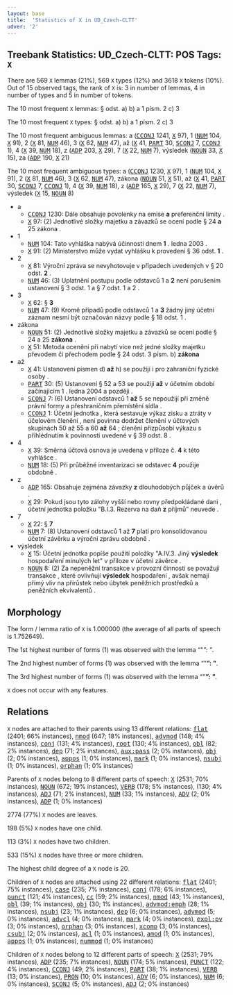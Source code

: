 ```yaml
---
layout: base
title:  'Statistics of X in UD_Czech-CLTT'
udver: '2'
---
```


## Treebank Statistics: UD_Czech-CLTT: POS Tags: `X`

There are 569 `X` lemmas (21%), 569 `X` types (12%) and 3618 `X` tokens (10%).
Out of 15 observed tags, the rank of `X` is: 3 in number of lemmas, 4 in number of types and 5 in number of tokens.

The 10 most frequent `X` lemmas: § odst. a) b) a 1 písm. 2 c) 3

The 10 most frequent `X` types:  § odst. a) b) a 1 písm. 2 c) 3

The 10 most frequent ambiguous lemmas: a (<tt>[CCONJ](cs_cltt-pos-CCONJ.html)</tt> 1241, <tt>[X](cs_cltt-pos-X.html)</tt> 97), 1 (<tt>[NUM](cs_cltt-pos-NUM.html)</tt> 104, <tt>[X](cs_cltt-pos-X.html)</tt> 91), 2 (<tt>[X](cs_cltt-pos-X.html)</tt> 81, <tt>[NUM](cs_cltt-pos-NUM.html)</tt> 46), 3 (<tt>[X](cs_cltt-pos-X.html)</tt> 62, <tt>[NUM](cs_cltt-pos-NUM.html)</tt> 47), až (<tt>[X](cs_cltt-pos-X.html)</tt> 41, <tt>[PART](cs_cltt-pos-PART.html)</tt> 30, <tt>[SCONJ](cs_cltt-pos-SCONJ.html)</tt> 7, <tt>[CCONJ](cs_cltt-pos-CCONJ.html)</tt> 1), 4 (<tt>[X](cs_cltt-pos-X.html)</tt> 39, <tt>[NUM](cs_cltt-pos-NUM.html)</tt> 18), z (<tt>[ADP](cs_cltt-pos-ADP.html)</tt> 203, <tt>[X](cs_cltt-pos-X.html)</tt> 29), 7 (<tt>[X](cs_cltt-pos-X.html)</tt> 22, <tt>[NUM](cs_cltt-pos-NUM.html)</tt> 7), výsledek (<tt>[NOUN](cs_cltt-pos-NOUN.html)</tt> 33, <tt>[X](cs_cltt-pos-X.html)</tt> 15), za (<tt>[ADP](cs_cltt-pos-ADP.html)</tt> 190, <tt>[X](cs_cltt-pos-X.html)</tt> 21)

The 10 most frequent ambiguous types:  a (<tt>[CCONJ](cs_cltt-pos-CCONJ.html)</tt> 1230, <tt>[X](cs_cltt-pos-X.html)</tt> 97), 1 (<tt>[NUM](cs_cltt-pos-NUM.html)</tt> 104, <tt>[X](cs_cltt-pos-X.html)</tt> 91), 2 (<tt>[X](cs_cltt-pos-X.html)</tt> 81, <tt>[NUM](cs_cltt-pos-NUM.html)</tt> 46), 3 (<tt>[X](cs_cltt-pos-X.html)</tt> 62, <tt>[NUM](cs_cltt-pos-NUM.html)</tt> 47), zákona (<tt>[NOUN](cs_cltt-pos-NOUN.html)</tt> 51, <tt>[X](cs_cltt-pos-X.html)</tt> 51), až (<tt>[X](cs_cltt-pos-X.html)</tt> 41, <tt>[PART](cs_cltt-pos-PART.html)</tt> 30, <tt>[SCONJ](cs_cltt-pos-SCONJ.html)</tt> 7, <tt>[CCONJ](cs_cltt-pos-CCONJ.html)</tt> 1), 4 (<tt>[X](cs_cltt-pos-X.html)</tt> 39, <tt>[NUM](cs_cltt-pos-NUM.html)</tt> 18), z (<tt>[ADP](cs_cltt-pos-ADP.html)</tt> 165, <tt>[X](cs_cltt-pos-X.html)</tt> 29), 7 (<tt>[X](cs_cltt-pos-X.html)</tt> 22, <tt>[NUM](cs_cltt-pos-NUM.html)</tt> 7), výsledek (<tt>[X](cs_cltt-pos-X.html)</tt> 15, <tt>[NOUN](cs_cltt-pos-NOUN.html)</tt> 8)


* a
  * <tt>[CCONJ](cs_cltt-pos-CCONJ.html)</tt> 1230: Dále obsahuje povolenky na emise <b>a</b> preferenční limity .
  * <tt>[X](cs_cltt-pos-X.html)</tt> 97: (2) Jednotlivé složky majetku a závazků se ocení podle § 24 <b>a</b> 25 zákona .
* 1
  * <tt>[NUM](cs_cltt-pos-NUM.html)</tt> 104: Tato vyhláška nabývá účinnosti dnem <b>1</b> . ledna 2003 .
  * <tt>[X](cs_cltt-pos-X.html)</tt> 91: (2) Ministerstvo může vydat vyhlášku k provedení § 36 odst. <b>1</b> .
* 2
  * <tt>[X](cs_cltt-pos-X.html)</tt> 81: Výroční zpráva se nevyhotovuje v případech uvedených v § 20 odst. <b>2</b> .
  * <tt>[NUM](cs_cltt-pos-NUM.html)</tt> 46: (3) Uplatnění postupu podle odstavců 1 a <b>2</b> není porušením ustanovení § 3 odst. 1 a § 7 odst. 1 a 2 .
* 3
  * <tt>[X](cs_cltt-pos-X.html)</tt> 62: § <b>3</b>
  * <tt>[NUM](cs_cltt-pos-NUM.html)</tt> 47: (9) Kromě případů podle odstavců 1 a <b>3</b> žádný jiný účetní záznam nesmí být označován názvy podle § 18 odst. 1 .
* zákona
  * <tt>[NOUN](cs_cltt-pos-NOUN.html)</tt> 51: (2) Jednotlivé složky majetku a závazků se ocení podle § 24 a 25 <b>zákona</b> .
  * <tt>[X](cs_cltt-pos-X.html)</tt> 51: Metoda ocenění při nabytí více než jedné složky majetku převodem či přechodem podle § 24 odst. 3 písm. b) <b>zákona</b>
* až
  * <tt>[X](cs_cltt-pos-X.html)</tt> 41: Ustanovení písmen d) <b>až</b> h) se použijí i pro zahraniční fyzické osoby .
  * <tt>[PART](cs_cltt-pos-PART.html)</tt> 30: (5) Ustanovení § 52 a 53 se použijí <b>až</b> v účetním období začínajícím 1 . ledna 2004 a později .
  * <tt>[SCONJ](cs_cltt-pos-SCONJ.html)</tt> 7: (6) Ustanovení odstavců 1 <b>až</b> 5 se nepoužijí při změně právní formy a přeshraničním přemístění sídla .
  * <tt>[CCONJ](cs_cltt-pos-CCONJ.html)</tt> 1: Účetní jednotka , která sestavuje výkaz zisku a ztráty v účelovém členění , není povinna dodržet členění v účtových skupinách 50 až 55 a 60 <b>až</b> 64 ; členění přizpůsobí výkazu s přihlédnutím k povinnosti uvedené v § 39 odst. 8 .
* 4
  * <tt>[X](cs_cltt-pos-X.html)</tt> 39: Směrná účtová osnova je uvedena v příloze č. <b>4</b> k této vyhlášce .
  * <tt>[NUM](cs_cltt-pos-NUM.html)</tt> 18: (5) Při průběžné inventarizaci se odstavec <b>4</b> použije obdobně .
* z
  * <tt>[ADP](cs_cltt-pos-ADP.html)</tt> 165: Obsahuje zejména závazky <b>z</b> dlouhodobých půjček a úvěrů .
  * <tt>[X](cs_cltt-pos-X.html)</tt> 29: Pokud jsou tyto zálohy vyšší nebo rovny předpokládané dani , účetní jednotka položku "B.I.3. Rezerva na daň <b>z</b> příjmů" neuvede .
* 7
  * <tt>[X](cs_cltt-pos-X.html)</tt> 22: § <b>7</b>
  * <tt>[NUM](cs_cltt-pos-NUM.html)</tt> 7: (8) Ustanovení odstavců 1 až <b>7</b> platí pro konsolidovanou účetní závěrku a výroční zprávu obdobně .
* výsledek
  * <tt>[X](cs_cltt-pos-X.html)</tt> 15: Účetní jednotka popíše použití položky "A.IV.3. Jiný <b>výsledek</b> hospodaření minulých let" v příloze v účetní závěrce .
  * <tt>[NOUN](cs_cltt-pos-NOUN.html)</tt> 8: (2) Za nepeněžní transakce v provozní činnosti se považují transakce , které ovlivňují <b>výsledek</b> hospodaření , avšak nemají přímý vliv na přírůstek nebo úbytek peněžních prostředků a peněžních ekvivalentů .

## Morphology

The form / lemma ratio of `X` is 1.000000 (the average of all parts of speech is 1.752649).

The 1st highest number of forms (1) was observed with the lemma “"*”: "*.

The 2nd highest number of forms (1) was observed with the lemma “"**”: "**.

The 3rd highest number of forms (1) was observed with the lemma “"***”: "***.

`X` does not occur with any features.


## Relations

`X` nodes are attached to their parents using 13 different relations: <tt>[flat](cs_cltt-dep-flat.html)</tt> (2401; 66% instances), <tt>[nmod](cs_cltt-dep-nmod.html)</tt> (647; 18% instances), <tt>[advmod](cs_cltt-dep-advmod.html)</tt> (148; 4% instances), <tt>[conj](cs_cltt-dep-conj.html)</tt> (131; 4% instances), <tt>[root](cs_cltt-dep-root.html)</tt> (130; 4% instances), <tt>[obl](cs_cltt-dep-obl.html)</tt> (82; 2% instances), <tt>[dep](cs_cltt-dep-dep.html)</tt> (71; 2% instances), <tt>[aux:pass](cs_cltt-dep-aux:pass.html)</tt> (2; 0% instances), <tt>[obj](cs_cltt-dep-obj.html)</tt> (2; 0% instances), <tt>[appos](cs_cltt-dep-appos.html)</tt> (1; 0% instances), <tt>[mark](cs_cltt-dep-mark.html)</tt> (1; 0% instances), <tt>[nsubj](cs_cltt-dep-nsubj.html)</tt> (1; 0% instances), <tt>[orphan](cs_cltt-dep-orphan.html)</tt> (1; 0% instances)

Parents of `X` nodes belong to 8 different parts of speech: <tt>[X](cs_cltt-pos-X.html)</tt> (2531; 70% instances), <tt>[NOUN](cs_cltt-pos-NOUN.html)</tt> (672; 19% instances), <tt>[VERB](cs_cltt-pos-VERB.html)</tt> (178; 5% instances),  (130; 4% instances), <tt>[ADJ](cs_cltt-pos-ADJ.html)</tt> (71; 2% instances), <tt>[NUM](cs_cltt-pos-NUM.html)</tt> (33; 1% instances), <tt>[ADV](cs_cltt-pos-ADV.html)</tt> (2; 0% instances), <tt>[ADP](cs_cltt-pos-ADP.html)</tt> (1; 0% instances)

2774 (77%) `X` nodes are leaves.

198 (5%) `X` nodes have one child.

113 (3%) `X` nodes have two children.

533 (15%) `X` nodes have three or more children.

The highest child degree of a `X` node is 20.

Children of `X` nodes are attached using 22 different relations: <tt>[flat](cs_cltt-dep-flat.html)</tt> (2401; 75% instances), <tt>[case](cs_cltt-dep-case.html)</tt> (235; 7% instances), <tt>[conj](cs_cltt-dep-conj.html)</tt> (178; 6% instances), <tt>[punct](cs_cltt-dep-punct.html)</tt> (121; 4% instances), <tt>[cc](cs_cltt-dep-cc.html)</tt> (59; 2% instances), <tt>[nmod](cs_cltt-dep-nmod.html)</tt> (43; 1% instances), <tt>[obl](cs_cltt-dep-obl.html)</tt> (39; 1% instances), <tt>[obj](cs_cltt-dep-obj.html)</tt> (30; 1% instances), <tt>[advmod:emph](cs_cltt-dep-advmod:emph.html)</tt> (28; 1% instances), <tt>[nsubj](cs_cltt-dep-nsubj.html)</tt> (23; 1% instances), <tt>[dep](cs_cltt-dep-dep.html)</tt> (6; 0% instances), <tt>[advmod](cs_cltt-dep-advmod.html)</tt> (5; 0% instances), <tt>[advcl](cs_cltt-dep-advcl.html)</tt> (4; 0% instances), <tt>[mark](cs_cltt-dep-mark.html)</tt> (4; 0% instances), <tt>[expl:pv](cs_cltt-dep-expl:pv.html)</tt> (3; 0% instances), <tt>[orphan](cs_cltt-dep-orphan.html)</tt> (3; 0% instances), <tt>[xcomp](cs_cltt-dep-xcomp.html)</tt> (3; 0% instances), <tt>[csubj](cs_cltt-dep-csubj.html)</tt> (2; 0% instances), <tt>[acl](cs_cltt-dep-acl.html)</tt> (1; 0% instances), <tt>[amod](cs_cltt-dep-amod.html)</tt> (1; 0% instances), <tt>[appos](cs_cltt-dep-appos.html)</tt> (1; 0% instances), <tt>[nummod](cs_cltt-dep-nummod.html)</tt> (1; 0% instances)

Children of `X` nodes belong to 12 different parts of speech: <tt>[X](cs_cltt-pos-X.html)</tt> (2531; 79% instances), <tt>[ADP](cs_cltt-pos-ADP.html)</tt> (235; 7% instances), <tt>[NOUN](cs_cltt-pos-NOUN.html)</tt> (174; 5% instances), <tt>[PUNCT](cs_cltt-pos-PUNCT.html)</tt> (122; 4% instances), <tt>[CCONJ](cs_cltt-pos-CCONJ.html)</tt> (49; 2% instances), <tt>[PART](cs_cltt-pos-PART.html)</tt> (38; 1% instances), <tt>[VERB](cs_cltt-pos-VERB.html)</tt> (13; 0% instances), <tt>[PRON](cs_cltt-pos-PRON.html)</tt> (10; 0% instances), <tt>[ADV](cs_cltt-pos-ADV.html)</tt> (6; 0% instances), <tt>[NUM](cs_cltt-pos-NUM.html)</tt> (6; 0% instances), <tt>[SCONJ](cs_cltt-pos-SCONJ.html)</tt> (5; 0% instances), <tt>[ADJ](cs_cltt-pos-ADJ.html)</tt> (2; 0% instances)

